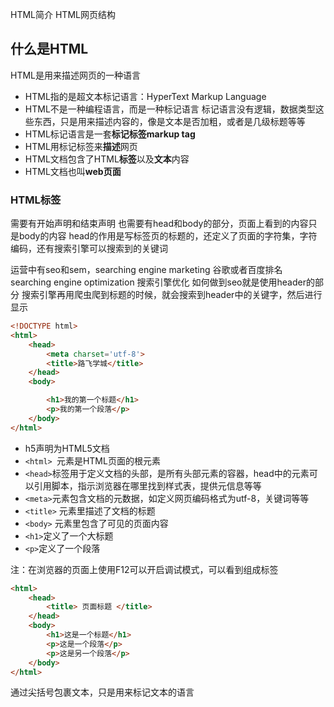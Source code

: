 
HTML简介
HTML网页结构

## 什么是HTML

HTML是用来描述网页的一种语言

- HTML指的是超文本标记语言：HyperText Markup Language
- HTML不是一种编程语言，而是一种标记语言
标记语言没有逻辑，数据类型这些东西，只是用来描述内容的，像是文本是否加粗，或者是几级标题等等
- HTML标记语言是一套**标记标签markup tag**
- HTML用标记标签来**描述**网页
- HTML文档包含了HTML**标签**以及**文本**内容
- HTML文档也叫**web页面**


### HTML标签

需要有开始声明和结束声明
也需要有head和body的部分，页面上看到的内容只是body的内容
head的作用是写标签页的标题的，还定义了页面的字符集，字符编码，还有搜索引擎可以搜索到的关键词

运营中有seo和sem，searching engine marketing 谷歌或者百度排名
searching engine optimization 搜索引擎优化
如何做到seo就是使用header的部分
搜索引擎再用爬虫爬到标题的时候，就会搜索到header中的关键字，然后进行显示

```html
<!DOCTYPE html>
<html>
	<head>
		<meta charset='utf-8'>
		<title>路飞学城</title>
	</head>
	<body>

		<h1>我的第一个标题</h1>
		<p>我的第一个段落</p>
	</body>
</html>
```

- <!DOCTYPE html>h5声明为HTML5文档
- `<html> `元素是HTML页面的根元素
- `<head>`标签用于定义文档的头部，是所有头部元素的容器，head中的元素可以引用脚本，指示浏览器在哪里找到样式表，提供元信息等等
- `<meta>`元素包含文档的元数据，如定义网页编码格式为utf-8，关键词等等
- `<title>` 元素里描述了文档的标题
- `<body>` 元素里包含了可见的页面内容
- `<h1>`定义了一个大标题
- `<p>`定义了一个段落

注：在浏览器的页面上使用F12可以开启调试模式，可以看到组成标签


```html
<html>
	<head>
		<title> 页面标题 </title>
	</head>
	<body>
		<h1>这是一个标题</h1>
		<p>这是一个段落</p>
		<p>这是另一个段落</p>
	</body>
</html>
```
通过尖括号包裹文本，只是用来标记文本的语言

